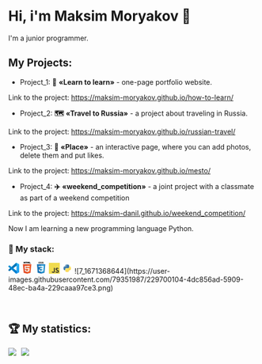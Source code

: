 # Hi, i'm Maksim Moryakov 👋

I'm a junior programmer.

## My Projects:
* Project_1: **🔬** **«Learn to learn»** - one-page portfolio website.

Link to the project: https://maksim-moryakov.github.io/how-to-learn/

* Project_2: **🗺** **«Travel to Russia»** - a project about traveling in Russia.

Link to the project: https://maksim-moryakov.github.io/russian-travel/

* Project_3: **🏡** **«Place»** - an interactive page, where you can add photos, delete them and put likes.

Link to the project: https://maksim-moryakov.github.io/mesto/

* Project_4: **✈️** **«weekend_competition»** - a joint project with a classmate as part of a weekend competition

Link to the project: https://maksim-danil.github.io/weekend_competition/

Now I am learning a new programming language Python.

<!--
Here are some ideas to get you started:

- 🔭 I’m currently working on ...
- 🌱 I’m currently learning ...
- 👯 I’m looking to collaborate on ...
- 🤔 I’m looking for help with ...
- 💬 Ask me about ...
- 📫 How to reach me: ...
- 😄 Pronouns: ...
- ⚡ Fun fact: ...
-->
### 🔨 My stack:

<p>
<img src="https://raw.githubusercontent.com/github/explore/80688e429a7d4ef2fca1e82350fe8e3517d3494d/topics/visual-studio-code/visual-studio-code.png" alt="VS Code" height="22">
<img src="https://raw.githubusercontent.com/github/explore/80688e429a7d4ef2fca1e82350fe8e3517d3494d/topics/html/html.png" alt="HTML" height="24">
<img src="https://raw.githubusercontent.com/github/explore/80688e429a7d4ef2fca1e82350fe8e3517d3494d/topics/css/css.png" alt="CSS" height="24" >
<img src="https://raw.githubusercontent.com/github/explore/80688e429a7d4ef2fca1e82350fe8e3517d3494d/topics/javascript/javascript.png" alt="Javascript" height="22">
<img src="https://raw.githubusercontent.com/github/explore/80688e429a7d4ef2fca1e82350fe8e3517d3494d/topics/python/python.png" alt="Python" height="22">
![7_1671368644](https://user-images.githubusercontent.com/79351987/229700104-4dc856ad-5909-48ec-ba4a-229caaa97ce3.png)

</p>
<br />

## :trophy: My statistics:

<div>
<a href="https://github-readme-stats.vercel.app/api?username=maksim-moryakov&hide=contribs&show_icons=true">
  <img  align="left" height="130" style="margin-right: 10px" src="https://github-readme-stats.vercel.app/api?username=maksim-moryakov&hide=contribs&show_icons=true" />
</a>
<a href="https://github-readme-stats.vercel.app/api/top-langs/?username=maksim-moryakov&layout=compact">
  <img align="left" height="130" src="https://github-readme-stats.vercel.app/api/top-langs/?username=maksim-moryakov&layout=compact" />
</a>
</div>

